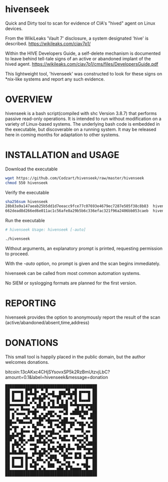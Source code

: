 # hivenseek
Quick and Dirty tool to scan for evidence of CIA's "hived" agent on Linux devices.

From the WikiLeaks 'Vault 7' disclosure, a system designated 'hive' is described.
https://wikileaks.com/ciav7p1/

Within the HIVE Developers Guide, a self-delete mechanism is documented to leave behind tell-tale signs of an active or abandoned implant of the hived agent.
https://wikileaks.com/ciav7p1/cms/files/DevelopersGuide.pdf

This lightweight tool, 'hivenseek' was constructed to look for these signs on \*nix-like systems and report any such evidence.


# OVERVIEW
hivenseek is a bash script(compiled with shc Version 3.8.7) that performs passive read-only operations. It is intended to run without modification on a variety of Linux-based systems.   The underlying bash code is embedded in the executable, but discoverable on a running system.  It may be released here in coming months for adaptation to other systems.

# INSTALLATION and USAGE
Download the executable
```bash
wget https://github.com/Codzart/hivenseek/raw/master/hivenseek
chmod 550 hivenseek
```

Verify the executable
```bash
sha256sum hivenseek 
28b83a9a147aeab25b5dd1d7eeacc9fce77c07693e4679ec7287e505f38c8b83  hivenseek (v2017.3.11)
662dead8d266ed6e011ac1c56afe8a29b5b6c336efac321f96a2406bb053caeb  hivenseek (v2017.3.12)
```
Run the executable
```bash
# hivenseek Usage: hivenseek [-auto] 

./hivenseek 
```

Without arguments, an explanatory prompt is printed, requesting permission to proceed.

With the *-auto* option, no prompt is given and the scan begins immediately.




hivenseek can be called from most common automation systems.

No SIEM or syslogging formats are planned for the first version.

# REPORTING
hivenseek provides the option to anonymously report the result of the scan (active/abandoned/absent,time,address)

# DONATIONS
This small tool is happily placed in the public domain, but the author welcomes donations.

bitcoin:13cAKxc4CHjSYsovxSP5k2RzBmUtzvjLbC?amount=0.1&label=hivenseek&message=donation

```
█████████████████████████████████████████
██ ▄▄▄▄▄ █▀█ █▄ ▀ █  ▄  ▄▄▄▀█ ▄█ ▄▄▄▄▄ ██
██ █   █ █▀▀▀█ ▄▀█▄▀▀█▄▄█▀█▀▀█▀█ █   █ ██
██ █▄▄▄█ █▀ █▀▀██▀ ▀▄▄ █▀▄ ▄▀▀▄█ █▄▄▄█ ██
██▄▄▄▄▄▄▄█▄▀ ▀▄█ █ █ █ ▀▄█▄█ █▄█▄▄▄▄▄▄▄██
██▄▄ ▄ █▄▄▄ ▀▄▀▀▀█▀ ▀▀▀▀▀▀██   ▄█ █ ▀▄███
██ ▄▀▄▄▄▄ █▀██▀ ▄ ▄██▀▄ ▀▀▄█ ▄████▀██ ▄██
██ █ ▄  ▄█▄ ▄█▄█▄█▀▄▀▀ ▀█ ▄▄ ▄▄  ▀█▄ ▄███
███▄▄▀██▄▄▄█  ▄█▀ ▀██▀▀▀▄███▄▄▄▀▄▄▄ ▄ ▄██
██▀▄▄▄  ▄ ▄ █▄▀▀▀▄ ▄█ ▀█▄▀█  █▀  ▀█▀ █▄██
██▀ █  █▄▄▄ ▄█▀ ▄ ▄▄▄█  ▄▀█▄█  ▀▀▀█ ▄▄ ██
██▄█▄█▀█▄  ▄ █▄█▄▄▀▄█▀▀▀▄ ▄▄ ▄▄ ▄▄▄▀▄ ▄██
███▀▄ ██▄ ▄██ ▄█▀▄▀▄▄▀▀ ▀██▄▄ █▀▄▄▄▀█  ██
██ ▄██▄▀▄▀ ▄▄▄▀▀▀█▀▄▀▀ ▀▄ ▄ ▄  ▄▄▀▄▀▄████
██ █ ▀▄▀▄  ▄▄█▀ ▄▄ █▄█▄▀██▀▄█▄▄ ██▀█▄▄▄██
██▄██▄██▄▄  ▄█▄█▄█▀▄▀ ▀▀▄▀▄▀▄▄ ▄▄▄  ▄█▄██
██ ▄▄▄▄▄ █▄▄▀ ▄█▀ ▀▄███  ▀██▄▄ █▄█ █▄▄▄██
██ █   █ █  █▄▀▀▀▄▀▄▀ ▀█▄ ▀▄▄ ▄     █  ██
██ █▄▄▄█ █ █▄█▀ ▄  ███  ▄▀▀▄█▄  ▀ ▀██▄ ██
██▄▄▄▄▄▄▄█▄▄▄█▄█▄█▄▄▄▄▄███▄█▄█████▄▄█▄▄██
█████████████████████████████████████████
```

